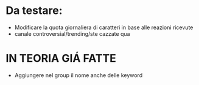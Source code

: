 # Da testare:

- Modificare la quota giornaliera di caratteri in base alle reazioni ricevute
- canale controversial/trending/ste cazzate qua

# IN TEORIA GIÁ FATTE

- Aggiungere nel group il nome anche delle keyword
